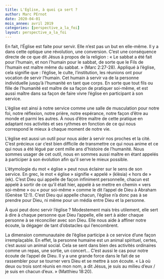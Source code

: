 ```yaml
---
title: L'Eglise, à quoi ça sert ?
author: Marc PErnot
date: 2020-04-01
mois_annee: avril 2019
categories: [perspective_a_la_foi]
layout: perspective_a_la_foi
---
```


En fait, l’Église est faite pour servir. Elle n’est pas un but en elle-même. Il y a dans cette optique une révolution, une
conversion. C’est une conséquence directe de ce que dit Jésus à propos de la religion : « Le sabbat a été fait pour l’humain,
et non l’humain pour le sabbat, de sorte que le Fils de l’humain est maître même du sabbat. » (Marc 2:27-28). Appliqué à
l’église, cela signifie que : l’église, le culte, l’institution, les réunions ont pour vocation de servir l’humain. Cet humain
à servir va de la personne individuelle jusqu’à l’humanité en tant que corps. En sorte que tout fils ou fille de l’humanité est
maître de sa façon de pratiquer soi-même, et est aussi maître dans sa façon de faire vivre l’église en participant à son
service. 

L’église est ainsi à notre service comme une salle de musculation pour notre foi, notre réflexion, notre prière, notre
espérance, notre façon d’être au monde et parmi les autres. À nous d’être maître de cette pratique en adaptant nos activités
et ses rythmes en fonction de ce qui nous correspond le mieux à chaque moment de notre vie. 

L’église est aussi un outil pour nous aider à servir nos proches et la cité. C’est précieux car c‘est bien difficile de
transmettre ce qui nous anime et ce qui nous a été légué par cent mille ans d’histoire de l’humanité. Nous sommes usager de
cet outil, nous en sommes aussi maître en étant appelés à participer à son évolution afin qu’il serve le mieux possible. 

L’étymologie du mot « église » peut nous éclairer sur le sens de son service. En grec, le mot « église » signifie « appelé »
(klèsia) « hors de » (ek). C’est Dieu qui appelle de façon infiniment personnelle, chacun est appelé à sortir de ce qu’il
était hier, appelé à se mettre en chemin « vers soi-même » ou « pour soi-même » comme le dit l’appel de Dieu à Abraham
(Genèse 12:1). C’est Dieu qui appelle chacun, l’église n’a donc pas à se prendre pour Dieu, ni même pour un média entre Dieu
et la personne. 

À quoi peut donc servir l’église ? Modestement mais très utilement, elle sert à dire à chaque personne que Dieu l’appelle,
elle sert à aider chaque personne à se réconcilier avec son Dieu. Elle nous aide à affiner notre écoute, la dégager de tant
d’obstacles qui l’encombrent. 

La dimension communautaire de l’église participe à ce service d’une façon irremplaçable. En effet, la personne humaine est
un animal spirituel, certes, c’est aussi un animal social. Cela se sent dans bien des activités ordinaires comme un repas,
une sortie, un concert... C’est aussi le cas pour notre écoute de l’appel de Dieu. Il y a une grande force dans le fait de se
rassembler pour se tourner vers Dieu et se mettre à son écoute. « Là où deux ou trois sont réunis en mon nom, a dit Jésus,
je suis au milieu d’eux / je suis en chacun d’eux. » (Matthieu 18:20).
